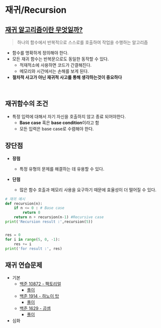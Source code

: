 # 재귀/Recursion
## [재귀 알고리즘이란 무엇일까?](./Recursion.md)
> 하나의 함수에서 반복적으로 스스로를 호출하여 작업을 수행하는 알고리즘   
- 함수를 명확하게 정의해야 한다.
- 모든 재귀 함수는 반복문으로도 동일한 동작할 수 있다.
    - 적재적소에 사용하면 코드가 간결해진다.
    - 메모리와 시간에서는 손해를 보게 된다.
- **절차적 사고가 아닌 재귀적 사고를 통해 생각하는것이 중요하다**

<br>

## 재귀함수의 조건
- 특정 입력에 대해서 자기 자신을 호출하지 않고 종료 되어야한다.
    - **Base case** 혹은 **base condition**이라고 함
    - 모든 입력은 base case로 수렴해야 한다.

## 장단점
- **장점**
    - 특정 유형의 문제를 해결하는 데 유용할 수 있다.

- **단점**
    - 많은 함수 호출과 메모리 사용을 요구하기 때문에 효율성이 더 떨어질 수 있다.


```Python
# 재귀 예시
def recursion(n):
    if n <= 0 : # Base case
        return 0
    return n + recursion(n-1) #Recursive case
print('Recursion result :',recursion(5))


res = 0
for i in range(5, 0, -1):
    res += i
print('for result :', res)
```

## 재귀 연습문제
- 기본
    - [백준 10872 - 팩토리얼](https://www.acmicpc.net/problem/10872)
        - [풀이](/Algorithm/Recursion/boj_10872.py)
    - [백준 1914 - 하노이 탑](https://www.acmicpc.net/problem/1914)
        - [풀이](/Algorithm/Recursion/boj_1914.py)
    - [백준 1629 - 곱셈](https://www.acmicpc.net/problem/1629)
        - [풀이](/Algorithm/Recursion/boj_1629.py)
- 심화